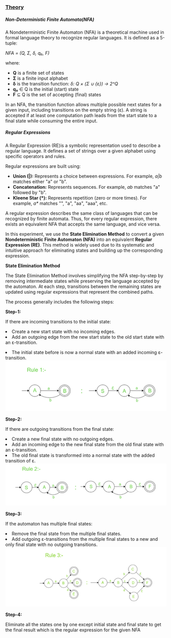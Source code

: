 <u><h3>Theory</h3></u>
<h5>Non-Deterministic Finite Automata(NFA) </h5>

<p>
A Nondeterministic Finite Automaton (NFA) is a theoretical machine used in formal language theory to recognize regular languages. 
It is defined as a 5-tuple:<p> <em>NFA = (Q, Σ, δ, q₀, F)</em></p> where:
</p>
<ul>
  <li><strong>Q</strong> is a finite set of states</li>
  <li><strong>Σ</strong> is a finite input alphabet</li>
  <li><strong>δ</strong> is the transition function: <em>δ: Q × (Σ ∪ {ε}) → 2^Q</em></li>
  <li><strong>q₀</strong> ∈ Q is the initial (start) state</li>
  <li><strong>F</strong> ⊆ Q is the set of accepting (final) states</li>
</ul>
<p>
In an NFA, the transition function allows multiple possible next states for a given input, including transitions on the empty string (ε). 
A string is accepted if at least one computation path leads from the start state to a final state while consuming the entire input.
</p>

<h5> Regular Expressions</h5>

<p>
A Regular Expression (RE)is a symbolic representation used to describe a regular language. 
It defines a set of strings over a given alphabet using specific operators and rules.
</p>
<p>
Regular expressions are built using:
</p>
<ul>
  <li><strong>Union (|):</strong> Represents a choice between expressions. For example, <em>a|b</em> matches either "a" or "b".</li>
  <li><strong>Concatenation:</strong> Represents sequences. For example, <em>ab</em> matches "a" followed by "b".</li>
  <li><strong>Kleene Star (*):</strong> Represents repetition (zero or more times). For example, <em>a*</em> matches "", "a", "aa", "aaa", etc.</li>
</ul>
<p>
A regular expression describes the same class of languages that can be recognized by finite automata. 
Thus, for every regular expression, there exists an equivalent NFA that accepts the same language, and vice versa.
</p>

<p>
In this experiment, we use the <strong>State Elimination Method</strong> to convert a given 
<strong>Nondeterministic Finite Automaton (NFA)</strong> into an equivalent 
<strong>Regular Expression (RE)</strong>. This method is widely used due to its systematic 
and intuitive approach for eliminating states and building up the corresponding expression.
</p>
<p><strong>State Elimination Method</strong> </p>
<p>
The State Elimination Method involves simplifying the NFA step-by-step by removing intermediate 
states while preserving the language accepted by the automaton. At each step, transitions between 
the remaining states are updated using regular expressions that represent the combined paths.
</p>
<p>
The process generally includes the following steps:
</p>
<strong><p>Step-1:</p></strong>
<p>If there are incoming transitions to the initial state:</p>
<li>Create a new start state with no incoming edges.</li>
<li>Add an outgoing edge from the new start state to the old start state with an ε-transition.</p>
<li>The initial state before is now a normal state with an added incoming ε-transition.
<div><img src="./images/rule1.png" alt="types of method"></div>
<strong><p>Step-2:</p></strong>
<p>If there are outgoing transitions from the final state:</p>
<li>Create a new final state with no outgoing edges.</li>
<li>Add an incoming edge to the new final state from the old final state with an ε-transition.</li>
<li>The old final state is transformed into a normal state with the added transition of ε.</li>
<div><img src="./images/rule2.png" alt="types of method"></div>
<strong><p>Step-3:</p></strong>
<p>If the automaton has multiple final states:</p>
<li>Remove the final state  from the multiple final states.</li>
<li>Add outgoing ε-transitions from the multiple final states to a new and only final state with no outgoing transitions.</li>
<div><img src="./images/rule3.png" alt="types of method"></div>
<strong><p>Step-4:</p></strong>
Eliminate all the states one by one except initial state and final state to get the final result which is the regular expression for the given NFA 
